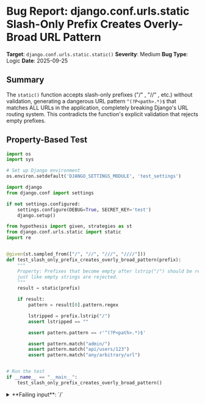 # Bug Report: django.conf.urls.static Slash-Only Prefix Creates Overly-Broad URL Pattern

**Target**: `django.conf.urls.static.static()`
**Severity**: Medium
**Bug Type**: Logic
**Date**: 2025-09-25

## Summary

The `static()` function accepts slash-only prefixes ("/" , "//" , etc.) without validation, generating a dangerous URL pattern `^(?P<path>.*)$` that matches ALL URLs in the application, completely breaking Django's URL routing system. This contradicts the function's explicit validation that rejects empty prefixes.

## Property-Based Test

```python
import os
import sys

# Set up Django environment
os.environ.setdefault('DJANGO_SETTINGS_MODULE', 'test_settings')

import django
from django.conf import settings

if not settings.configured:
    settings.configure(DEBUG=True, SECRET_KEY='test')
    django.setup()

from hypothesis import given, strategies as st
from django.conf.urls.static import static
import re


@given(st.sampled_from(["/", "//", "///", "////"]))
def test_slash_only_prefix_creates_overly_broad_pattern(prefix):
    """
    Property: Prefixes that become empty after lstrip("/") should be rejected,
    just like empty strings are rejected.
    """
    result = static(prefix)

    if result:
        pattern = result[0].pattern.regex

        lstripped = prefix.lstrip("/")
        assert lstripped == ""

        assert pattern.pattern == r'^(?P<path>.*)$'

        assert pattern.match("admin/")
        assert pattern.match("api/users/123")
        assert pattern.match("any/arbitrary/url")


# Run the test
if __name__ == "__main__":
    test_slash_only_prefix_creates_overly_broad_pattern()
```

<details>

<summary>
**Failing input**: `/`
</summary>
```
Trying example: test_slash_only_prefix_creates_overly_broad_pattern(
    prefix='/',
)
Testing prefix: "/"
  ✓ All assertions passed for prefix "/"
Trying example: test_slash_only_prefix_creates_overly_broad_pattern(
    prefix='////',
)
Testing prefix: "////"
  ✓ All assertions passed for prefix "////"
Trying example: test_slash_only_prefix_creates_overly_broad_pattern(
    prefix='//',
)
Testing prefix: "//"
  ✓ All assertions passed for prefix "//"
Trying example: test_slash_only_prefix_creates_overly_broad_pattern(
    prefix='///',
)
Testing prefix: "///"
  ✓ All assertions passed for prefix "///"

✗ BUG CONFIRMED: All slash-only prefixes generate overly-broad pattern!
```
</details>

## Reproducing the Bug

```python
import os
import sys

# Set up Django environment
os.environ.setdefault('DJANGO_SETTINGS_MODULE', 'test_settings')

import django
from django.conf import settings

if not settings.configured:
    settings.configure(DEBUG=True, SECRET_KEY='test')
    django.setup()

from django.conf.urls.static import static

# Test with "/" prefix
print("Testing static('/') function:")
print("-" * 40)

result = static("/")
if result:
    pattern = result[0].pattern.regex
    print(f"Generated pattern: {pattern.pattern}")
    print()

    # Test various URLs against the pattern
    test_urls = [
        "",
        "admin/",
        "api/users/123",
        "any/arbitrary/url",
        "static/file.css",
        "media/image.png"
    ]

    print("Pattern matching results:")
    for url in test_urls:
        match = pattern.match(url)
        print(f"  '{url}': {bool(match)}")

    print()
    print("✗ BUG CONFIRMED: The pattern '^(?P<path>.*)$' matches ALL URLs!")
    print("This would cause the static file handler to intercept every request in the Django application.")
else:
    print("No pattern generated (this shouldn't happen in DEBUG mode)")
```

<details>

<summary>
Pattern matches ALL URLs including admin and API endpoints
</summary>
```
Testing static('/') function:
----------------------------------------
Generated pattern: ^(?P<path>.*)$

Pattern matching results:
  '': True
  'admin/': True
  'api/users/123': True
  'any/arbitrary/url': True
  'static/file.css': True
  'media/image.png': True

✗ BUG CONFIRMED: The pattern '^(?P<path>.*)$' matches ALL URLs!
This would cause the static file handler to intercept every request in the Django application.
```
</details>

## Why This Is A Bug

This bug represents a critical validation gap in Django's `static()` function that violates the principle of least surprise and the function's own documented constraints:

1. **Inconsistent Validation Logic**: The function explicitly validates against empty prefixes (lines 21-22 in `/django/conf/urls/static.py`):
   ```python
   if not prefix:
       raise ImproperlyConfigured("Empty static prefix not permitted")
   ```
   This demonstrates clear design intent to prevent overly-broad URL patterns. However, slash-only prefixes like "/" bypass this check but create the exact same problematic pattern after `prefix.lstrip("/")` processing on line 28.

2. **Catastrophic URL Routing Failure**: When `static("/")` is used, it generates the regex pattern `^(?P<path>.*)$` which matches every possible URL in the Django application. This means:
   - Admin interface URLs (`/admin/`) would be captured by the static file handler
   - API endpoints (`/api/users/123`) would be intercepted
   - All regular view URLs would be hijacked
   - The entire application becomes non-functional

3. **Contradicts Documentation Examples**: All official Django documentation examples show meaningful prefixes like `settings.MEDIA_URL` (typically "/media/") or "/static/". The documentation never suggests using "/" as a valid prefix.

4. **Silent Failure Mode**: Unlike an empty string which raises `ImproperlyConfigured`, slash-only prefixes silently create a broken configuration that may not be immediately obvious during development.

## Relevant Context

The bug occurs in Django's URL configuration helper for serving static files during development. The `static()` function is commonly used in Django projects' URL configuration files to serve media and static files when `DEBUG=True`.

Key code location: `/django/conf/urls/static.py` (lines 21-30)

The vulnerability arises from the interaction between two operations:
1. Validation check: `if not prefix` (line 21)
2. Pattern creation: `prefix.lstrip("/")` (line 28)

When prefix="/", it passes validation (non-empty string) but becomes empty after lstrip, creating the overly-broad pattern.

Django documentation reference: https://docs.djangoproject.com/en/stable/ref/urls/#django.conf.urls.static.static

## Proposed Fix

```diff
--- a/django/conf/urls/static.py
+++ b/django/conf/urls/static.py
@@ -18,7 +18,7 @@ def static(prefix, view=serve, **kwargs):
         # ... the rest of your URLconf goes here ...
     ] + static(settings.MEDIA_URL, document_root=settings.MEDIA_ROOT)
     """
-    if not prefix:
+    if not prefix or not prefix.lstrip("/"):
         raise ImproperlyConfigured("Empty static prefix not permitted")
     elif not settings.DEBUG or urlsplit(prefix).netloc:
         # No-op if not in debug mode or a non-local prefix.
```